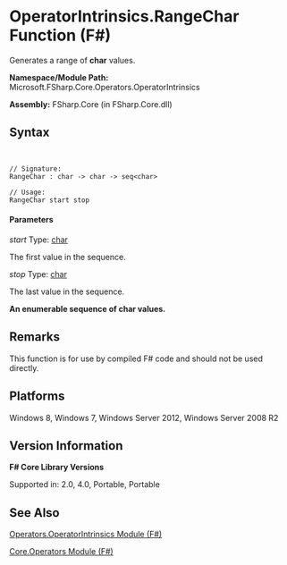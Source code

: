# OperatorIntrinsics.RangeChar Function (F#)

Generates a range of **char** values.

**Namespace/Module Path:** Microsoft.FSharp.Core.Operators.OperatorIntrinsics

**Assembly:** FSharp.Core (in FSharp.Core.dll)


## Syntax


```


// Signature:
RangeChar : char -> char -> seq<char>

// Usage:
RangeChar start stop

```



#### Parameters
*start*
Type: [char](http://msdn.microsoft.com/en-us/library/3627f475-985b-4b4e-94d2-14f217c04958)


The first value in the sequence.


*stop*
Type: [char](http://msdn.microsoft.com/en-us/library/3627f475-985b-4b4e-94d2-14f217c04958)


The last value in the sequence.



**An enumerable sequence of char values.**
## Remarks
This function is for use by compiled F# code and should not be used directly.


## Platforms
Windows 8, Windows 7, Windows Server 2012, Windows Server 2008 R2


## Version Information
**F# Core Library Versions**

Supported in: 2.0, 4.0, Portable, Portable




## See Also
[Operators.OperatorIntrinsics Module &#40;F&#35;&#41;](Operators.OperatorIntrinsics-Module-%28FSharp%29.md)

[Core.Operators Module &#40;F&#35;&#41;](Core.Operators-Module-%28FSharp%29.md)

